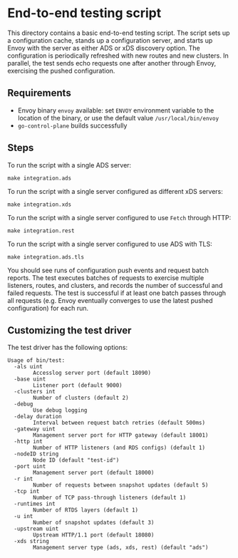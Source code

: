 # End-to-end testing script

This directory contains a basic end-to-end testing script.
The script sets up a configuration cache, stands up a configuration server,
and starts up Envoy with the server as either ADS or xDS discovery option. The
configuration is periodically refreshed with new routes and new clusters. In
parallel, the test sends echo requests one after another through Envoy,
exercising the pushed configuration.

## Requirements

* Envoy binary `envoy` available: set `ENVOY` environment variable to the
  location of the binary, or use the default value `/usr/local/bin/envoy`
* `go-control-plane` builds successfully

## Steps

To run the script with a single ADS server:

    make integration.ads

To run the script with a single server configured as different xDS servers:

    make integration.xds

To run the script with a single server configured to use `Fetch` through HTTP:

    make integration.rest

To run the script with a single server configured to use ADS with TLS:

    make integration.ads.tls

You should see runs of configuration push events and request batch reports. The
test executes batches of requests to exercise multiple listeners, routes, and
clusters, and records the number of successful and failed requests. The test is
successful if at least one batch passes through all requests (e.g. Envoy
eventually converges to use the latest pushed configuration) for each run.

## Customizing the test driver

The test driver has the following options:

```
Usage of bin/test:
  -als uint
    	Accesslog server port (default 18090)
  -base uint
    	Listener port (default 9000)
  -clusters int
    	Number of clusters (default 2)
  -debug
    	Use debug logging
  -delay duration
    	Interval between request batch retries (default 500ms)
  -gateway uint
    	Management server port for HTTP gateway (default 18001)
  -http int
    	Number of HTTP listeners (and RDS configs) (default 1)
  -nodeID string
    	Node ID (default "test-id")
  -port uint
    	Management server port (default 18000)
  -r int
    	Number of requests between snapshot updates (default 5)
  -tcp int
    	Number of TCP pass-through listeners (default 1)
  -runtimes int
        Number of RTDS layers (default 1)
  -u int
    	Number of snapshot updates (default 3)
  -upstream uint
    	Upstream HTTP/1.1 port (default 18080)
  -xds string
    	Management server type (ads, xds, rest) (default "ads")
```

